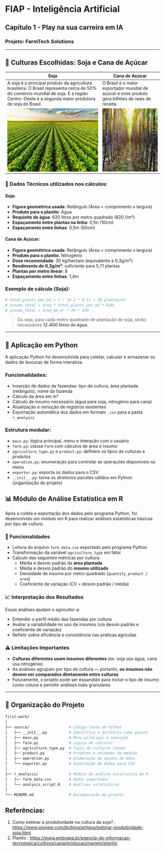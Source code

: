 # FIAP - Inteligência Artificial
## Capítulo 1 - Play na sua carreira em IA

### Projeto: FarmTech Solutions

---

## 🌾 Culturas Escolhidas: Soja e Cana de Açúcar

| Soja                                                                                                                                                                                          | Cana de Açúcar                                                                                     |
|-----------------------------------------------------------------------------------------------------------------------------------------------------------------------------------------------|---------------------------------------------------------------------------------------------------|
| A soja é o principal produto da agricultura brasileira. O Brasil representa cerca de 50% do comércio mundial de soja.  E a região Centro-Oeste é a segunda maior produtora de soja do Brasil. | O Brasil é o maior exportador mundial de açúcar e esse produto gera bilhões de reais de receita.  |
| <img alt="Soja" src="./img/soja.jpeg" width="320" height="205" />                                                                                                                             | <img alt="Cana de Açúcar" src="./img/cana.jpg" width="320" height="205" />                        |

### 🧪 Dados Técnicos utilizados nos cálculos:

#### Soja:
- **Figura geométrica usada**: Retângulo (Área = comprimento x largura)
- **Produto para o plantio**: Água
- **Requisito de água**: 620 litros por metro quadrado (620 l/m²)
- **Espaçamento entre plantas na linha**: 0,1m (10cm)
- **Espaçamento entre linhas**: 0,5m (50cm)

#### Cana de Açúcar:
- **Figura geométrica usada**: Retângulo (Área = comprimento x largura)
- **Produto para o plantio**: Nitrogênio
- **Dose recomendada**: 30 kg/hectare (equivalente a 0,3g/m²)
- **Rendimento de 0,3g/m²**: suficiente para 5,71 plantas
- **Plantas por metro linear**: 8
- **Espaçamento entre linhas**: 1,4m

### Exemplo de cálculo (Soja):
```python
# total_plants_per_m2 = 1 / (0.1 * 0.5) = 20 plantas/m²
# insumo total = área * total_plants_per_m2 * 620L
# insumo_total = área_em_m² * 20 * 620
```
> Ou seja, para cada metro quadrado de plantação de soja, serão necessários **12.400 litros de água**.
---

## 🐍 Aplicação em Python

A aplicação Python foi desenvolvida para coletar, calcular e armazenar os dados de lavouras de forma interativa.

### Funcionalidades:
- Inserção de dados de fazendas: tipo de cultura, área plantada (retângulo), nome da fazenda
- Cálculo da área em m²
- Cálculo de insumo necessário (água para soja, nitrogênio para cana)
- Atualização e remoção de registros existentes
- Exportação automática dos dados em formato `.csv` para a pasta `r_analysis`

### Estrutura modular:
- `main.py`: lógica principal, menu e interação com o usuário
- `farm.py`: classe `Farm` com cálculos de área e insumo
- `agriculture_type.py` e `product.py`: definem os tipos de culturas e produtos
- `operation.py`: enumeração para controlar as operações disponíveis no menu
- `exporter.py`: exporta os dados para o CSV
- `__init__.py`: torna os diretórios pacotes válidos em Python (organização do projeto)

## 📊 Módulo de Análise Estatística em R

Após a coleta e exportação dos dados pelo programa Python, foi desenvolvido um módulo em R para realizar análises estatísticas básicas por tipo de cultura.

### 🔧 Funcionalidades
- Leitura do arquivo `farm_data.csv` exportado pelo programa Python
- Transformação da variável `agriculture_type` em fator
- Cálculo das seguintes métricas por cultura:
  - Média e desvio padrão da **área plantada**
  - Média e desvio padrão do **insumo utilizado**
  - Densidade de insumo por metro quadrado (`quantity_product / area`)
  - Coeficiente de variação (CV = desvio padrão / média)

### 📈 Interpretação dos Resultados
Essas análises ajudam o agricultor a:
- Entender o perfil médio das fazendas por cultura
- Avaliar a variabilidade no uso de insumos (via desvio padrão e coeficiente de variação)
- Refletir sobre eficiência e consistência nas práticas agrícolas

### ⚠️ Limitações Importantes
- **Culturas diferentes usam insumos diferentes** (ex: soja usa água, cana usa nitrogênio)
- As análises agrupam por tipo de cultura — portanto, **os insumos não devem ser comparados diretamente entre culturas**
- Futuramente, o projeto pode ser expandido para incluir o tipo de insumo como coluna e permitir análises mais granulares

---

## 📁 Organização do Projeto

```bash
first-work/
│
├── source/                  # Código-fonte em Python
│   ├── __init__.py          # Identifica o diretório como pacote
│   ├── main.py              # Menu principal e execução
│   ├── farm.py              # Lógica de cálculos
│   ├── agriculture_type.py  # Tipos de culturas (enum)
│   ├── product.py           # Produtos e unidades de medida
│   ├── operation.py         # Enumeração de opções do menu
│   └── exporter.py          # Exportação de dados para CSV
│
├── r_analysis/              # Módulo de análise estatística em R
│   ├── farm_data.csv        # Dados exportados
│   └── analysis_script.R    # Análises estatísticas
│
└── README.md                # Documentação do projeto
```

## Referências:
1. Como estimar a produtividade na cultura da soja? : https://www.pioneer.com/br/blog/artigos/estimar-produtividade-soja.html
2. Plantio : https://www.embrapa.br/agencia-de-informacao-tecnologica/cultivos/cana/producao/manejo/plantio

